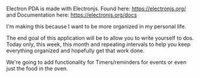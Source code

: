 Electron PDA is made with Electronjs. Found here: https://electronjs.org/ and Documentation here: https://electronjs.org/docs

I'm making this because I want to be more organized in my personal life. 

The end goal of this application will be to allow you to write yourself to dos. Today only, this week, this month and repeating intervals to help you keep everything organized and hopefully get that work done.

We're going to add functionality for Timers/reminders for events or even just the food in the oven. 


